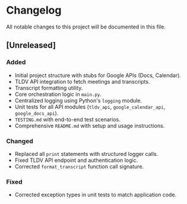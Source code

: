 # Changelog

All notable changes to this project will be documented in this file.

## [Unreleased]

### Added
- Initial project structure with stubs for Google APIs (Docs, Calendar).
- TLDV API integration to fetch meetings and transcripts.
- Transcript formatting utility.
- Core orchestration logic in `main.py`.
- Centralized logging using Python's `logging` module.
- Unit tests for all API modules (`tldv_api`, `google_calendar_api`, `google_docs_api`).
- `TESTING.md` with end-to-end test scenarios.
- Comprehensive `README.md` with setup and usage instructions.

### Changed
- Replaced all `print` statements with structured logger calls.
- Fixed TLDV API endpoint and authentication logic.
- Corrected `format_transcript` function call signature.

### Fixed
- Corrected exception types in unit tests to match application code.
